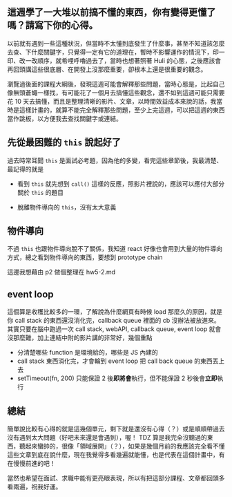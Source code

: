 ## 這週學了一大堆以前搞不懂的東西，你有變得更懂了嗎？請寫下你的心得。

以前就有遇到一些這種狀況，但當時不太懂到底發生了什麼事，甚至不知道該怎麼去查、下什麼關鍵字，只覺得一定有它的道理在，暫時不影響運作的情況下，印一印、改一改順序，就希哩呼嚕過去了，當時也想著照著 Huli 的心態，之後應該會再回頭講這些很底層、在開發上沒那麼重要，卻根本上還是很重要的觀念。

瀏覽過後面的課程大綱後，發現這週可能會解釋那些問題，當時心態是，比起自己像無頭蒼蠅一樣找，有可能花了一個月去搞懂這些觀念，還不如到這週可能只需要花 10 天去搞懂，而且是整理清晰的影片、文章，以時間效益成本來說的話，我當時是這樣計畫的，就算不能完全解釋那些問題，至少上完這週，可以把這週的東西當作跳板，以方便我去查找關鍵字或連結。

## 先從最困難的 `this` 說起好了

過去時常耳聞 `this` 是面試必考題，因為他的多變，看完這些章節後，我最清楚、最記得的就是

- 看到 `this` 就先想到 `call()` 這樣的反應，照影片裡說的，應該可以應付大部分關於 `this` 的題目

- 脫離物件導向的 `this`，沒有太大意義

## 物件導向

不過 `this` 也跟物件導向脫不了關係，我知道 react 好像也會用到大量的物件導向方式，總之看到物件導向的東西，要想到 prototype chain

這邊我想藉由 p2 做個整理在 hw5-2.md

## event loop

這個算是收穫比較多的一環，了解說為什麼網頁有時候 load 那麼久的原因，就是你 call stack 的東西還沒消化完，callback queue 裡面的 cb 沒辦法被放進來。其實只要在腦中跑過一次 call stack, webAPI, callback queue, event loop 就會沒那麼難，加上連結中附的影片講的非常好，幾個重點

- 分清楚哪些 function 是環境給的，哪些是 JS 內建的
- call stack 東西消化完，才會輪到 event loop 把 call back queue 的東西丟上去
- setTimeout(fn, 200) 只能保證 2 後**即將會**執行，但不能保證 2 秒後會**立即**執行

## 總結

簡單說比較有心得的就是這幾個單元，剩下就是還沒有心得（？）或是順順帶過去沒有遇到太大問題（好吧未來還是會遇到），喔！ TDZ 算是我完全沒聽過的東西，聽起來蠻帥的，很像「領域展開」（？），如果是幾個月前的我應該完全看不懂這些文章到底在說什麼，現在我覺得多看幾遍就能懂，也是代表在這個計畫中，有在慢慢前進的吧！

當然也希望在面試、求職中能有更亮眼表現，所以有把這部分課程、文章都回頭多看兩遍，祝我好運。
